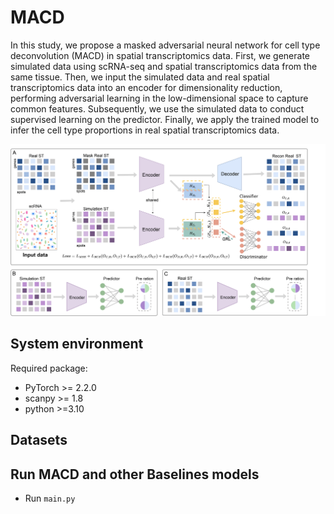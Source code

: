 # MACD
In this study, we propose a masked adversarial neural network for cell type deconvolution (MACD) in spatial transcriptomics data.
First, we generate simulated data using scRNA-seq and spatial transcriptomics data from the same tissue. Then, we input the simulated data and real spatial transcriptomics data into an encoder for dimensionality reduction, performing adversarial learning in the low-dimensional space to capture common features. Subsequently, we use the simulated data to conduct supervised learning on the predictor. Finally, we apply the trained model to infer the cell type proportions in real spatial transcriptomics data.

![(Variational)](workflow.png)


## System environment
Required package:
- PyTorch >= 2.2.0
- scanpy >= 1.8
- python >=3.10

## Datasets


## Run MACD and other Baselines models
- Run `main.py`
